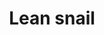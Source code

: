 ---
layout: item
title: Lean snail
item-id: 3365
datatable: true
id: 3365
name: "Lean snail"
members: true
lowalch: 4
highalch: 6
examine: "The lean, slimy corpse of a deceased giant snail."
monsters:
  - id: 2648
    name: "Bark Blamish Snail"
    members: true
    combat_level: 15
    wiki_url: "https://oldschool.runescape.wiki/w/Bark_Blamish_Snail"
    drops:
      - quantity: "1"
        rarity: 1
    image: "https://oldschool.runescape.wiki/images/thumb/0/0c/Bark_Blamish_Snail.png/200px-Bark_Blamish_Snail.png?0a36e"
---